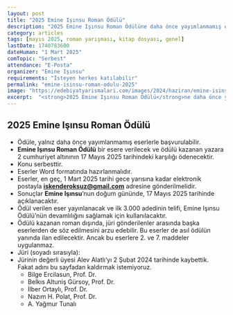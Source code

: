```yaml
---
layout: post
title: "2025 Emine Işınsu Roman Ödülü"
description: "2025 Emine Işınsu Roman Ödülüne daha önce yayımlanmamış eserlerle isteyen herkes katılabilir."
category: articles
tags: [mayıs 2025, roman yarışması, kitap dosyası, genel]
lastDate: 1740783600
dateHuman: "1 Mart 2025"
comTopic: "Serbest"
attendance: "E-Posta"
organizer: "Emine Işınsu"
requirements: "İsteyen herkes katılabilir"
permalink: "emine-isinsu-roman-odulu-2025"
image: "https://edebiyatyarismalari.com/images/2024/haziran/emine-isinsu-roman-odulu-2025.jpg"
excerpt:  "<strong>2025 Emine Işınsu Roman Ödülü</strong>ne daha önce yayımlanmamış eserlerle isteyen herkes katılabilir."
---
```


## 2025 Emine Işınsu Roman Ödülü

- Ödüle, yalnız daha önce yayımlanmamış eserlerle başvurulabilir.
- **Emine Işınsu Roman Ödülü** bir esere verilecek ve ödülü kazanan yazara 2 cumhuriyet altınının 17 Mayıs 2025 tarihindeki karşılığı ödenecektir.
- Konu serbesttir.
- Eserler Word formatında hazırlanmalıdır. 
- Eserler, en geç, 1 Mart 2025 tarihi gece yarısına kadar elektronik postayla **iskenderoksuz@gmail.com** adresine gönderilmelidir. 
- Sonuçlar **Emine Işınsu**’nun doğum gününde, 17 Mayıs 2025 tarihinde açıklanacaktır.
- Ödül verilen eser yayınlanacak ve ilk 3.000 adedinin telifi, Emine Işınsu Ödülü’nün devamlılığını sağlamak için kullanılacaktır. 
- Ödülü kazanan roman dışında, jüri gönderilenler arasında başka eserlerden de söz edilmesini arzu edebilir. Bu eserler de asıl ödülün yanında ilan edilecektir. Ancak bu eserlere 2. ve 7. maddeler uygulanmaz. 
- Jüri (soyadı sırasıyla):
- Jürinin değerli üyesi Alev Alatlı‘yı 2 Şubat 2024 tarihinde kaybettik. Fakat adını bu sayfadan kaldırmak istemiyoruz. 
    - Bilge Ercilasun, Prof. Dr.
    - Belkıs Altuniş Gürsoy, Prof. Dr.
    - İlber Ortaylı, Prof. Dr.
    - Nazım H. Polat, Prof. Dr. 
    - A. Yağmur Tunalı